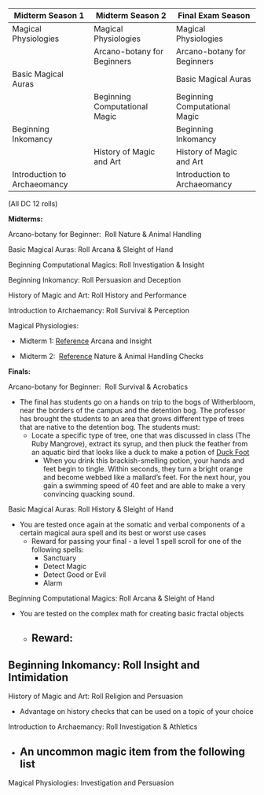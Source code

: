 
| Midterm Season 1             | Midterm Season 2              | Final Exam Season             |
| ---------------------------- | ----------------------------- | ----------------------------- |
| Magical Physiologies         | Magical Physiologies          | Magical Physiologies          |
|                              | Arcano-botany for Beginners   | Arcano-botany for Beginners   |
| Basic Magical Auras          |                               | Basic Magical Auras           |
|                              | Beginning Computational Magic | Beginning Computational Magic |
| Beginning Inkomancy          |                               | Beginning Inkomancy           |
|                              | History of Magic and Art      | History of Magic and Art      |
| Introduction to Archaeomancy |                               | Introduction to Archaeomancy  |
(All DC 12 rolls)

**Midterms:**  

Arcano-botany for Beginner:  Roll Nature & Animal Handling  

Basic Magical Auras: Roll Arcana & Sleight of Hand  

Beginning Computational Magics: Roll Investigation & Insight

Beginning Inkomancy: Roll Persuasion and Deception

History of Magic and Art: Roll History and Performance

Introduction to Archaemancy: Roll Survival & Perception

Magical Physiologies:

- Midterm 1: [Reference](https://5e.tools/adventure.html#SCC-CK:~:text=the%20Testing%20phase.-,Testing%20Phase,-p73) Arcana and Insight  
    
- Midterm 2:  [Reference](https://5e.tools/adventure.html#SCC-CK:~:text=the%20Testing%20phase.-,Testing%20Phase,-p78) Nature & Animal Handling Checks

**Finals:**  

Arcano-botany for Beginner:  Roll Survival & Acrobatics  

- The final has students go on a hands on trip to the bogs of Witherbloom, near the borders of the campus and the detention bog. The professor has brought the students to an area that grows different type of trees that are native to the detention bog. The students must:
	- Locate a specific type of tree, one that was discussed in class (The Ruby Mangrove), extract its syrup, and then pluck the feather from an aquatic bird that looks like a duck to make a potion of [Duck Foot](https://www.dndbeyond.com/magic-items/9853567-duck-foot)
		- When you drink this brackish-smelling potion, your hands and feet begin to tingle. Within seconds, they turn a bright orange and become webbed like a mallard’s feet. For the next hour, you gain a swimming speed of 40 feet and are able to make a very convincing quacking sound.

Basic Magical Auras: Roll History & Sleight of Hand  
- You are tested once again at the somatic and verbal components of a certain magical aura spell and its best or worst use cases
	- Reward for passing your final - a level 1 spell scroll for one of the following spells:
		- Sanctuary
		- Detect Magic
		- Detect Good or Evil
		- Alarm

Beginning Computational Magics: Roll Arcana & Sleight of Hand  
- You are tested on the complex math for creating basic fractal objects
	- Reward:
		- 

Beginning Inkomancy: Roll Insight and Intimidation  
- 

History of Magic and Art: Roll Religion and Persuasion
- Advantage on history checks that can be used on a topic of your choice

Introduction to Archaemancy: Roll Investigation & Athletics  
- An uncommon magic item from the following list
	- 

Magical Physiologies: Investigation and Persuasion